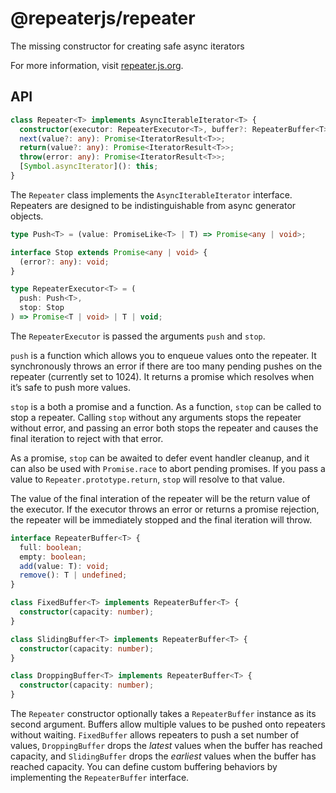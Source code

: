 # @repeaterjs/repeater
The missing constructor for creating safe async iterators

For more information, visit [repeater.js.org](https://repeater.js.org).

## API

```ts
class Repeater<T> implements AsyncIterableIterator<T> {
  constructor(executor: RepeaterExecutor<T>, buffer?: RepeaterBuffer<T>);
  next(value?: any): Promise<IteratorResult<T>>;
  return(value?: any): Promise<IteratorResult<T>>;
  throw(error: any): Promise<IteratorResult<T>>;
  [Symbol.asyncIterator](): this;
}
```

The `Repeater` class implements the `AsyncIterableIterator` interface. Repeaters are designed to be indistinguishable from async generator objects.

```ts
type Push<T> = (value: PromiseLike<T> | T) => Promise<any | void>;

interface Stop extends Promise<any | void> {
  (error?: any): void;
}

type RepeaterExecutor<T> = (
  push: Push<T>,
  stop: Stop
) => Promise<T | void> | T | void;
```

The `RepeaterExecutor` is passed the arguments `push` and `stop`.

`push` is a function which allows you to enqueue values onto the repeater. It synchronously throws an error if there are too many pending pushes on the repeater (currently set to 1024). It returns a promise which resolves when it’s safe to push more values.

`stop` is a both a promise and a function. As a function, `stop` can be called to stop a repeater. Calling `stop` without any arguments stops the repeater without error, and passing an error both stops the repeater and causes the final iteration to reject with that error.

As a promise, `stop` can be awaited to defer event handler cleanup, and it can also be used with `Promise.race` to abort pending promises. If you pass a value to `Repeater.prototype.return`, `stop` will resolve to that value.

The value of the final interation of the repeater will be the return value of the executor. If the executor throws an error or returns a promise rejection, the repeater will be immediately stopped and the final iteration will throw.

```ts
interface RepeaterBuffer<T> {
  full: boolean;
  empty: boolean;
  add(value: T): void;
  remove(): T | undefined;
}

class FixedBuffer<T> implements RepeaterBuffer<T> {
  constructor(capacity: number);
}

class SlidingBuffer<T> implements RepeaterBuffer<T> {
  constructor(capacity: number);
}

class DroppingBuffer<T> implements RepeaterBuffer<T> {
  constructor(capacity: number);
}
```

The `Repeater` constructor optionally takes a `RepeaterBuffer` instance as its second argument. Buffers allow multiple values to be pushed onto repeaters without waiting. `FixedBuffer` allows repeaters to push a set number of values, `DroppingBuffer` drops the *latest* values when the buffer has reached capacity, and `SlidingBuffer` drops the *earliest* values when the buffer has reached capacity. You can define custom buffering behaviors by implementing the `RepeaterBuffer` interface.
